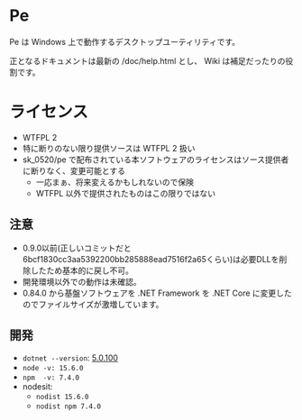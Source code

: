 # Pe

Pe は Windows 上で動作するデスクトップユーティリティです。

正となるドキュメントは最新の <Pe>/doc/help.html とし、 Wiki は補足だったりの役割です。


# ライセンス

* WTFPL 2
* 特に断りのない限り提供ソースは WTFPL 2 扱い
* sk_0520/pe で配布されている本ソフトウェアのライセンスはソース提供者に断りなく、変更可能とする
  * 一応まぁ、将来変えるかもしれないので保険
  * WTFPL 以外で提供されたものはこの限りではない


## 注意

* 0.9.0以前(正しいコミットだと6bcf1830cc3aa5392200bb285888ead7516f2a65くらい)は必要DLLを削除したため基本的に戻し不可。
* 開発環境以外での動作は未確認。
* 0.84.0 から基盤ソフトウェアを .NET Framework を .NET Core に変更したのでファイルサイズが激増しています。

## 開発

* `dotnet --version`: [5.0.100](https://dotnet.microsoft.com/download/dotnet/5.0)
* `node -v: 15.6.0`
* `npm  -v: 7.4.0`
* nodesit:
  * `nodist 15.6.0`
  * `nodist npm 7.4.0`


